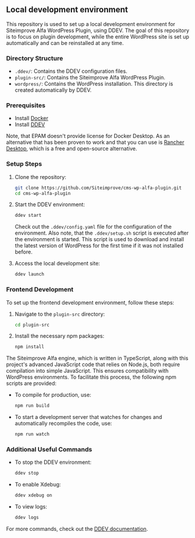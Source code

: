 ## Local development environment

This repository is used to set up a local development environment for Siteimprove Alfa WordPress Plugin, using DDEV.
The goal of this repository is to focus on plugin development, while the entire WordPress site is set up
automatically and can be reinstalled at any time.

### Directory Structure

- `.ddev/`: Contains the DDEV configuration files.
- `plugin-src/`: Contains the Siteimprove Alfa WordPress Plugin.
- `wordpress/`: Contains the WordPress installation. This directory is created automatically by DDEV.

### Prerequisites

- Install [Docker](https://ddev.readthedocs.io/en/stable/users/install/docker-installation/)
- Install [DDEV](https://ddev.readthedocs.io/en/stable/users/install/ddev-installation/)

Note, that EPAM doesn't provide license for Docker Desktop. As an alternative that has been proven to work and that you can 
use is [Rancher Desktop](https://rancherdesktop.io/), which is a free and open-source alternative.

### Setup Steps

1. Clone the repository:
    ```sh
    git clone https://github.com/Siteimprove/cms-wp-alfa-plugin.git
    cd cms-wp-alfa-plugin
    ```

2. Start the DDEV environment:
    ```sh
    ddev start
    ```
   
    Check out the `.ddev/config.yaml` file for the configuration of the environment. Also note, that the `.ddev/setup.sh`
    script is executed after the environment is started. This script is used to download and install the latest 
    version of WordPress for the first time if it was not installed before.


3. Access the local development site:
    ```sh
    ddev launch
    ```

### Frontend Development

To set up the frontend development environment, follow these steps:

1. Navigate to the `plugin-src` directory:
    ```sh
    cd plugin-src
    ```

2. Install the necessary npm packages:
    ```sh
    npm install
    ```

The Siteimprove Alfa engine, which is written in TypeScript, along with this project's advanced JavaScript code that 
relies on Node.js, both require compilation into simple JavaScript. This ensures compatibility with WordPress environments. To facilitate this process, the following npm scripts are provided:
- To compile for production, use:
    ```sh
    npm run build
    ```

- To start a development server that watches for changes and automatically recompiles the code, use:
    ```sh
    npm run watch
    ```

### Additional Useful Commands

- To stop the DDEV environment:
    ```sh
    ddev stop
    ```

- To enable Xdebug:
    ```sh
    ddev xdebug on
    ```

- To view logs:
    ```sh
    ddev logs
    ```

For more commands, check out the [DDEV documentation](https://ddev.readthedocs.io/en/stable/users/usage/commands/).
